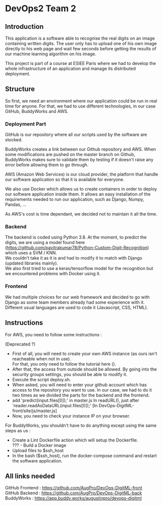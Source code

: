 # DevOps2 Team 2 


## Introduction 

This application is a software able to recognise the real digits on an image containing written digits. 
The user only has to upload one of his own image directly to his web page and wait few seconds before getting the results 
of our machine learning algorithm on his image.

This project is part of a course at ESIEE Paris where we had to develop the whole infrastructure of an application and manage its 
distributed deployment.

## Structure

So first, we need an environment where our application could be run in real time for anyone.
For that, we had to use different technologies, in our case GitHub, BuddyWorks and AWS.

### Deployment Part

GitHub is our repository where all our scripts used by the software are stocked. 

BuddyWorks creates a link between our Github repository and AWS. When some modifications are pushed on the master branch on Github, 
BuddyWorks makes sure to validate them by testing if it doesn't raise any error before allowing them to go through. 

AWS (Amazon Web Services) is our cloud provider, the platform that handle our software application so that it is available for everyone.

We also use Docker which allows us to create containers in order to deploy our software application inside them.
It allows an easy installation of the requirements needed to run our application, such as Django, Numpy, Pandas, ...

As AWS's cost is time dependant, we decided not to maintain it all the time. 

### Backend

The backend is coded using Python 3.8.
At the moment, to predict the digits, we are using a model found here (https://github.com/pavitrakumar78/Python-Custom-Digit-Recognition)
which uses a SVM / KNN.  
We couldn't take it as it is and had to modify it to match with Django (updated libraries mainly).  
We also first tried to use a keras/tensorflow model for the recognition but we encountered problems with Docker using it.

### Frontend

We had multiple choices for our web framework and decided to go with Django as some team members already had some experience with it.  
Different usual languages are used to code it (Javascript, CSS, HTML).


## Instructions

For AWS, you need to follow some instructions :

(Deprecated ?)

- First of all, you will need to create your own AWS instance (as ours isn't reacheable when not in use).  
For that, you only need to follow the tutorial here ().  
- After that, the access from outside should be allowed. By going into the security groups settings, you should be able to modify it.  
- Execute the script deploy.sh.  
- When asked, you will need to enter your github account which has access to the repository you want to use. In our case, we had
to do it two times as we divided the parts for the backend and the frontend.  
- add 'predict(input.files[0]);' in master.js
In readURL(), just after 'reader.readAsDataURL(input.files[0]);'
[In DevOps-DigitML-front/site/js/master.js]
- Now, you need to check your instance IP on your browser.  

For BuddyWorks, you shouldn't have to do anything except using the same steps as us :

- Create a Lint Dockerfile action which will setup the Dockerfile.  
??? - Build a Docker image  
- Upload files to $ssh_host  
- In the bash ($ssh_host), run the docker-compose command and restart the software application.  



## All links needed

GitHub Frontend : https://github.com/AugPro/DevOps-DigitML-front  
GitHub Backend : https://github.com/AugPro/DevOps-DigitML-back  
BuddyWorks : https://app.buddy.works/augustinpro/devops-digitml  

